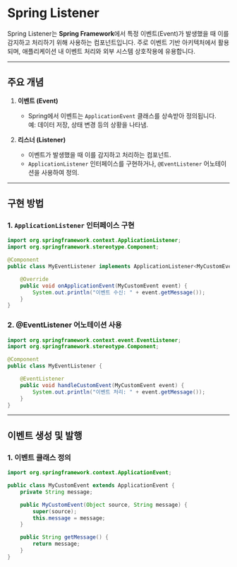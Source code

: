# Spring Listener

Spring Listener는 **Spring Framework**에서 특정 이벤트(Event)가 발생했을 때 이를 감지하고 처리하기 위해 사용하는 컴포넌트입니다. 주로 이벤트 기반 아키텍처에서 활용되며, 애플리케이션 내 이벤트 처리와 외부 시스템 상호작용에 유용합니다.

---

## 주요 개념

1. **이벤트 (Event)**  
   - Spring에서 이벤트는 `ApplicationEvent` 클래스를 상속받아 정의됩니다.  
     예: 데이터 저장, 상태 변경 등의 상황을 나타냄.

2. **리스너 (Listener)**  
   - 이벤트가 발생했을 때 이를 감지하고 처리하는 컴포넌트.  
   - `ApplicationListener` 인터페이스를 구현하거나, `@EventListener` 어노테이션을 사용하여 정의.

---

## 구현 방법

### 1. `ApplicationListener` 인터페이스 구현
```java
import org.springframework.context.ApplicationListener;
import org.springframework.stereotype.Component;

@Component
public class MyEventListener implements ApplicationListener<MyCustomEvent> {

    @Override
    public void onApplicationEvent(MyCustomEvent event) {
        System.out.println("이벤트 수신: " + event.getMessage());
    }
}
```

### 2. @EventListener 어노테이션 사용
```java
import org.springframework.context.event.EventListener;
import org.springframework.stereotype.Component;

@Component
public class MyEventListener {

    @EventListener
    public void handleCustomEvent(MyCustomEvent event) {
        System.out.println("이벤트 처리: " + event.getMessage());
    }
}

```

---

## 이벤트 생성 및 발행

### 1. 이벤트 클래스 정의

```java
import org.springframework.context.ApplicationEvent;

public class MyCustomEvent extends ApplicationEvent {
    private String message;

    public MyCustomEvent(Object source, String message) {
        super(source);
        this.message = message;
    }

    public String getMessage() {
        return message;
    }
}



